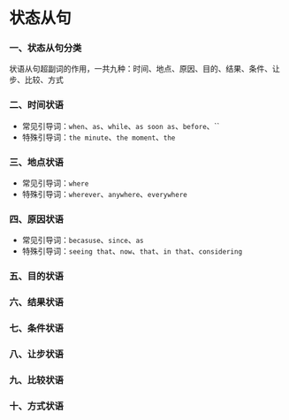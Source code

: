 # 状态从句

### 一、状态从句分类

状语从句超副词的作用，一共九种：时间、地点、原因、目的、结果、条件、让步、比较、方式

### 二、时间状语

- 常见引导词：`when`、`as`、`while`、`as soon as`、`before`、``
- 特殊引导词：`the minute`、`the moment`、`the `

### 三、地点状语

- 常见引导词：`where`
- 特殊引导词：`wherever`、`anywhere`、`everywhere`

### 四、原因状语

- 常见引导词：`becasuse`、`since`、`as`
- 特殊引导词：`seeing that`、`now`、`that`、`in that`、`considering`

### 五、目的状语

### 六、结果状语

### 七、条件状语

### 八、让步状语

### 九、比较状语

### 十、方式状语